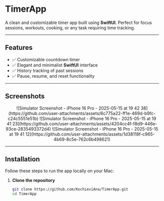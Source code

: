 # TimerApp

A clean and customizable timer app built using **SwiftUI**. Perfect for focus sessions, workouts, cooking, or any task requiring time tracking.

---

## Features

- ✅ Customizable countdown timer  
- ✅ Elegant and minimalist **SwiftUI** interface  
- ✅ History tracking of past sessions  
- ✅ Pause, resume, and reset functionality  

---

## Screenshots

<!-- Add screenshots here once available -->
<p align="center">
![Simulator Screenshot - iPhone 16 Pro - 2025-05-15 at 19 42 38](https://github.com/user-attachments/assets/6c775a22-ff1e-469d-b9fc-c24c5551e51b)
![Simulator Screenshot - iPhone 16 Pro - 2025-05-15 at 19 41 23](https://github.com/user-attachments/assets/4204cc4f-f8d9-446e-93ce-2835493372d4)
![Simulator Screenshot - iPhone 16 Pro - 2025-05-15 at 19 41 12](https://github.com/user-attachments/assets/1d38118f-c965-4b69-8c5e-762c6b498621)
</p>

---

## Installation

Follow these steps to run the app locally on your Mac:

1. **Clone the repository**  
   ```bash
   git clone https://github.com/KochieviAna/TimerApp.git
   cd TimerApp
